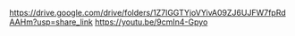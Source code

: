 https://drive.google.com/drive/folders/1Z7lGGTYjoVYivA09ZJ6UJFW7fpRdAAHm?usp=share_link
https://youtu.be/9cmIn4-Gpyo
